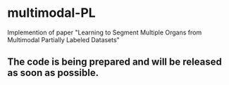 # multimodal-PL
Implemention of paper "Learning to Segment Multiple Organs from Multimodal Partially Labeled Datasets"

## The code is being prepared and will be released as soon as possible.
